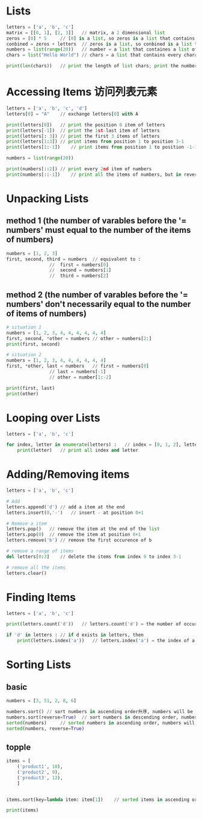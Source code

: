 # Lists
```Python
letters = ['a', 'b', 'c']
matrix = [[0, 1], [2, 3]]	// matrix, a 2 dimensional list
zeros = [0] * 5		// [0] is a list, so zeros is a list that contains five 0
conbined = zeros + letters	// zeros is a list, so conbined is a list that contains all elements of zeros and letters
numbers = list(range(20))	// number = a list that containes a list of number from 0 to 20-1
chars = list("Hello World")	// chars = a list that contains every characters of 'Hello World'

print(len(chars))	// print the length of list chars; print the number of elments of list chars
```
# Accessing Items 访问列表元素
```python
letters = ['a', 'b', 'c', 'd']
letters[0] = "A" 	// exchange letters[0] with A 

print(letters[0])	// print the position 0 item of letters
print(letters[-1])	// print the 1st-last item of letters
print(letters[: 3])	// print the first 3 items of letters
print(letters[1:3])	// print items from position 1 to position 3-1
print(letters[1:-1])	// print items from position 1 to position -1-1(2nd-last)
```
```python
numbers = list(range(20))

print(numbers[::2])	// print every 2nd item of numbers
print(numbers[::-1])	// print all the items of numbers, but in reverse order
```
# Unpacking Lists
## method 1 (the number of varables before the '= numbers' must equal to the number of the items of numbers)
```python
numbers = [1, 2, 3]
first, second, third = numbers	// equivalent to :
				// 	first = numbers[0]
				//	second = numbers[1]
				//	third = numbers[2]

```
## method 2 (the number of varables before the '= numbers' don't necessarily equal to the number of items of numbers)
```python
# situation 1
numbers = [1, 2, 3, 4, 4, 4, 4, 4, 4]
first, second, *other = numbers	// other = numbers[2:]
print(first, second)

# situation 2
numbers = [1, 2, 3, 4, 4, 4, 4, 4, 4]
first, *other, last = numbers	// first = numbers[0]
				// last = numbers[-1]
				// other = number[1:-2]

print(first, last)
print(other)
```
# Looping over Lists
```python
letters = ['a', 'b', 'c']

for index, letter in enumerate(letters) :	// index = [0, 1, 2], letter = ['a', 'b', 'c'] 
	print(letter)	// print all index and letter
```
# Adding/Removing items
```python
letters = ['a', 'b', 'c']

# Add
letters.append('d')	// add a item at the end
letters.insert(0,'-')	// insert - at position 0+1

# Remove a item
letters.pop()	// remove the item at the end of the list
letters.pop(0)	// remove the item at position 0+1
letters.remove('b')	// remove the first occurence of b

# remove a range of items
del letters[0:3]	// delete the items from index 0 to index 3-1

# remove all the items
letters.clear()
```
# Finding Items
```python
letters = ['a', 'b', 'c']

print(letters.count('d'))	// letters.count('d') = the number of occurances of d in letters

if 'd' in letters :	// if d exists in letters, then
	print(letters.index('a'))	// letters.index('a') = the index of a

```
# Sorting Lists
## basic
```python
numbers = [3, 51, 2, 8, 6]

numbers.sort() // sort numbers in ascending order升序, numbers will be changed
numbers.sort(reverse=True)	// sort numbers in descending order, numbers will be changed
sorted(numbers)		// sorted numbers in ascending order, numbers will not be changed
sorted(numbers, reverse=True)
```
## topple
```python
items = [
	('product1', 10),
	('product2', 9),
	('product3', 12),
	]


items.sort(key=lambda item: item[1])	// sorted items in ascending order by item[1], item[1]

print(items)
```
